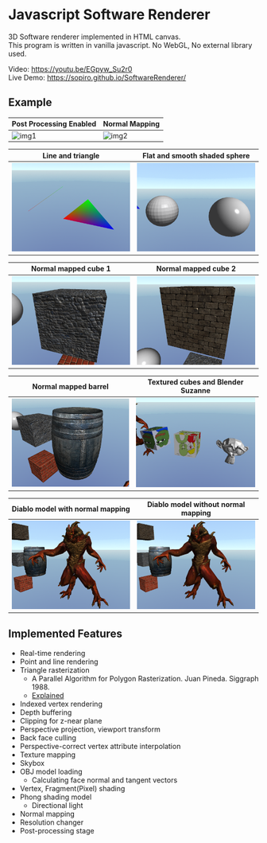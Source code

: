 # Javascript Software Renderer

3D Software renderer implemented in HTML canvas.  
This program is written in vanilla javascript. No WebGL, No external library used.

Video: https://youtu.be/EGpyw_Su2r0  
Live Demo: https://sopiro.github.io/SoftwareRenderer/

## Example

|Post Processing Enabled|Normal Mapping|
|--|--|
|![img1](.github/c5ba1f7.gif)|![img2](.github/0b3e605.gif)|

|Line and triangle| Flat and smooth shaded sphere|
|--|--|
|![img3](.github/1.png) |![img4](.github/2.png)|

|Normal mapped cube 1| Normal mapped cube 2|
|--|--|
|![img5](.github/3.png)|![img6](.github/4.png)|

|Normal mapped barrel| Textured cubes and Blender Suzanne|
|--|--|
|![img7](.github/6.png)|![img8](.github/8.png)|

|Diablo model with normal mapping| Diablo model without normal mapping|
|--|--|
|![img9](.github/diablo_nm.png)|![img10](.github/diablo.png)|

## Implemented Features
- Real-time rendering
- Point and line rendering
- Triangle rasterization
  - A Parallel Algorithm for Polygon Rasterization. Juan Pineda. Siggraph 1988.
  - [Explained](https://www.scratchapixel.com/lessons/3d-basic-rendering/rasterization-practical-implementation/rasterization-stage)
- Indexed vertex rendering
- Depth buffering
- Clipping for z-near plane
- Perspective projection, viewport transform
- Back face culling
- Perspective-correct vertex attribute interpolation
- Texture mapping
- Skybox
- OBJ model loading
  - Calculating face normal and tangent vectors
- Vertex, Fragment(Pixel) shading
- Phong shading model
  - Directional light
- Normal mapping
- Resolution changer
- Post-processing stage
